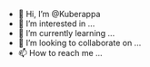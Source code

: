 - 👋 Hi, I’m @Kuberappa
- 👀 I’m interested in ...
- 🌱 I’m currently learning ...
- 💞️ I’m looking to collaborate on ...
- 📫 How to reach me ...

<!---
Kuberappa/Kuberappa is a ✨ special ✨ repository because its `README.md` (this file) appears on your GitHub profile.
You can click the Preview link to take a look at your changes.
--->
